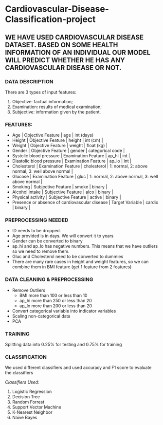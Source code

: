 # Cardiovascular-Disease-Classification-project
## WE HAVE USED CARDIOVASCULAR DISEASE DATASET. BASED ON SOME HEALTH INFORMATION OF AN INDIVIDUAL OUR MODEL WILL PREDICT WHETHER HE HAS ANY CARDIOVASCULAR DISEASE OR NOT.

### DATA DESCRIPTION
There are 3 types of input features:
1. Objective: factual information;
2. Examination: results of medical examination;
3. Subjective: information given by the patient.

### FEATURES:
- Age | Objective Feature | age | int (days)
- Height | Objective Feature | height | int (cm) |
- Weight | Objective Feature | weight | float (kg) |
- Gender | Objective Feature | gender | categorical code |
- Systolic blood pressure | Examination Feature | ap_hi | int |
- Diastolic blood pressure | Examination Feature | ap_lo | int |
- Cholesterol | Examination Feature | cholesterol | 1: normal, 2: above normal, 3: well above normal |
- Glucose | Examination Feature | gluc | 1: normal, 2: above normal, 3: well above normal |
- Smoking | Subjective Feature | smoke | binary |
- Alcohol intake | Subjective Feature | alco | binary |
- Physical activity | Subjective Feature | active | binary |
- Presence or absence of cardiovascular disease | Target Variable | cardio | binary |

### PREPROCESSING NEEDED
- ID needs to be dropped.
- Age provided is in days. We will convert it to years
- Gender can be converted to binary
- ap_hi and ap_lo has negative numbers. This means that we have outliers so we need to remove them.
- Gluc and Cholesterol need to be converted to dummies
- There are many rare cases in height and weight features, so we can combine them in BMI feature (get 1 
feature from 2 features)

### DATA CLEANING & PREPROCESSING
- Remove Outliers
    - BMI more than 100 or less than 10
    - ap_hi more than 250 or less than 20
    - ap_lo more than 200 or less than 20
- Convert categorical variable into indicator variables
- Scaling non-categorical data
- PCA

### TRAINING
Splitting data into 0.25% for testing and 0.75% for training

### CLASSIFICATION
We used different classifiers and used accuracy and F1 score to evaluate the classifiers

_Classifiers Used:_

1. Logistic Regression 
2. Decision Tree 
3. Random Forrest 
4. Support Vector Machine
5. K-Nearest Neighbor
6. Naïve Bayes 
